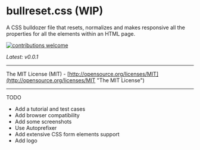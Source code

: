 # bullreset.css (WIP)
A CSS bulldozer file that resets, normalizes and makes responsive all the properties for all the elements within an HTML page.

<a href="https://github.com/marcop135/bullreset.css/issues"><img src="https://camo.githubusercontent.com/926d8ca67df15de5bd1abac234c0603d94f66c00/68747470733a2f2f696d672e736869656c64732e696f2f62616467652f636f6e747269627574696f6e732d77656c636f6d652d627269676874677265656e2e7376673f7374796c653d666c6174" alt="contributions welcome" data-canonical-src="https://img.shields.io/badge/contributions-welcome-brightgreen.svg?style=flat" style="max-width:100%;"></a>

*Latest: v0.0.1*

---

The MIT License (MIT) - [http://opensource.org/licenses/MIT](http://opensource.org/licenses/MIT "The MIT License")

---

TODO 
- Add a tutorial and test cases
- Add browser compatibility
- Add some screenshots
- Use Autoprefixer
- Add extensive CSS form elements support
- Add logo